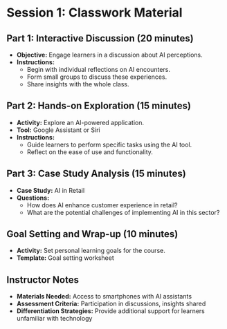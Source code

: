 # Session 1: Classwork Material

## Part 1: Interactive Discussion (20 minutes)
- **Objective:** Engage learners in a discussion about AI perceptions.
- **Instructions:** 
  - Begin with individual reflections on AI encounters.
  - Form small groups to discuss these experiences.
  - Share insights with the whole class.

## Part 2: Hands-on Exploration (15 minutes)
- **Activity:** Explore an AI-powered application.
- **Tool:** Google Assistant or Siri
- **Instructions:** 
  - Guide learners to perform specific tasks using the AI tool.
  - Reflect on the ease of use and functionality.

## Part 3: Case Study Analysis (15 minutes)
- **Case Study:** AI in Retail
- **Questions:**
  - How does AI enhance customer experience in retail?
  - What are the potential challenges of implementing AI in this sector?

## Goal Setting and Wrap-up (10 minutes)
- **Activity:** Set personal learning goals for the course.
- **Template:** Goal setting worksheet

## Instructor Notes
- **Materials Needed:** Access to smartphones with AI assistants
- **Assessment Criteria:** Participation in discussions, insights shared
- **Differentiation Strategies:** Provide additional support for learners unfamiliar with technology
